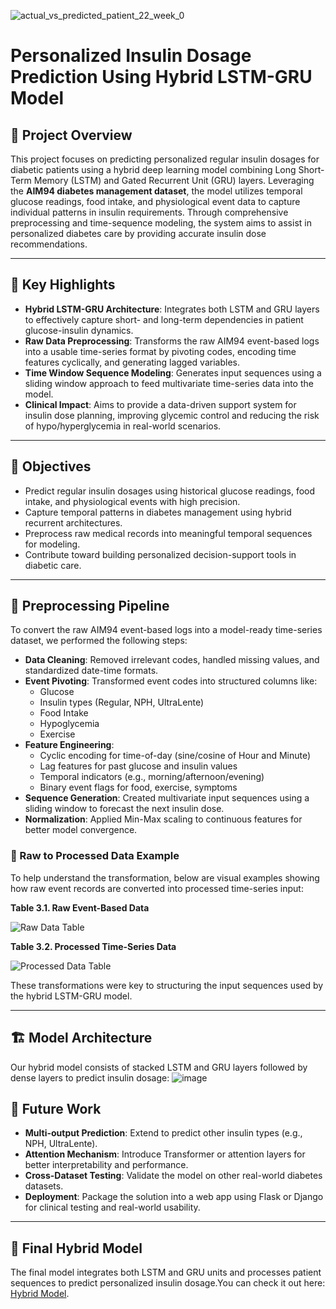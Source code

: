 ![actual_vs_predicted_patient_22_week_0](https://github.com/user-attachments/assets/74e9812c-495a-4f20-bfc6-f87445852eb7)
# Personalized Insulin Dosage Prediction Using Hybrid LSTM-GRU Model

## 🧠 Project Overview

This project focuses on predicting personalized regular insulin dosages for diabetic patients using a hybrid deep learning model combining Long Short-Term Memory (LSTM) and Gated Recurrent Unit (GRU) layers. Leveraging the **AIM94 diabetes management dataset**, the model utilizes temporal glucose readings, food intake, and physiological event data to capture individual patterns in insulin requirements. Through comprehensive preprocessing and time-sequence modeling, the system aims to assist in personalized diabetes care by providing accurate insulin dose recommendations.

---

## 🔑 Key Highlights

- **Hybrid LSTM-GRU Architecture**: Integrates both LSTM and GRU layers to effectively capture short- and long-term dependencies in patient glucose-insulin dynamics.
- **Raw Data Preprocessing**: Transforms the raw AIM94 event-based logs into a usable time-series format by pivoting codes, encoding time features cyclically, and generating lagged variables.
- **Time Window Sequence Modeling**: Generates input sequences using a sliding window approach to feed multivariate time-series data into the model.
- **Clinical Impact**: Aims to provide a data-driven support system for insulin dose planning, improving glycemic control and reducing the risk of hypo/hyperglycemia in real-world scenarios.

---

## 🎯 Objectives

- Predict regular insulin dosages using historical glucose readings, food intake, and physiological events with high precision.
- Capture temporal patterns in diabetes management using hybrid recurrent architectures.
- Preprocess raw medical records into meaningful temporal sequences for modeling.
- Contribute toward building personalized decision-support tools in diabetic care.

---
## 🧪 Preprocessing Pipeline

To convert the raw AIM94 event-based logs into a model-ready time-series dataset, we performed the following steps:

- **Data Cleaning**: Removed irrelevant codes, handled missing values, and standardized date-time formats.
- **Event Pivoting**: Transformed event codes into structured columns like:
  - Glucose
  - Insulin types (Regular, NPH, UltraLente)
  - Food Intake
  - Hypoglycemia
  - Exercise
- **Feature Engineering**:
  - Cyclic encoding for time-of-day (sine/cosine of Hour and Minute)
  - Lag features for past glucose and insulin values
  - Temporal indicators (e.g., morning/afternoon/evening)
  - Binary event flags for food, exercise, symptoms
- **Sequence Generation**: Created multivariate input sequences using a sliding window to forecast the next insulin dose.
- **Normalization**: Applied Min-Max scaling to continuous features for better model convergence.

### 🔁 Raw to Processed Data Example

To help understand the transformation, below are visual examples showing how raw event records are converted into processed time-series input:

**Table 3.1. Raw Event-Based Data**

![Raw Data Table](https://github.com/user-attachments/assets/a9ff9fd5-4cda-4f1f-901e-230de855933a)

**Table 3.2. Processed Time-Series Data**

![Processed Data Table](https://github.com/user-attachments/assets/d4b6eccb-2697-4c4d-9821-d0f557c649aa)

These transformations were key to structuring the input sequences used by the hybrid LSTM-GRU model.

---

## 🏗️ Model Architecture

Our hybrid model consists of stacked LSTM and GRU layers followed by dense layers to predict insulin dosage:
![image](https://github.com/user-attachments/assets/31c96ea4-9e36-4a85-bb1a-42362e52eddf)

## 🔭 Future Work

- **Multi-output Prediction**: Extend to predict other insulin types (e.g., NPH, UltraLente).
- **Attention Mechanism**: Introduce Transformer or attention layers for better interpretability and performance.
- **Cross-Dataset Testing**: Validate the model on other real-world diabetes datasets.
- **Deployment**: Package the solution into a web app using Flask or Django for clinical testing and real-world usability.

---

## 📌 Final Hybrid Model

The final model integrates both LSTM and GRU units and processes patient sequences to predict personalized insulin dosage.You can check it out here:
[Hybrid Model](https://drive.google.com/file/d/10JspsXdBGk9TsfWnc3f7zO8Rk5nA15hW/view?usp=sharing).


